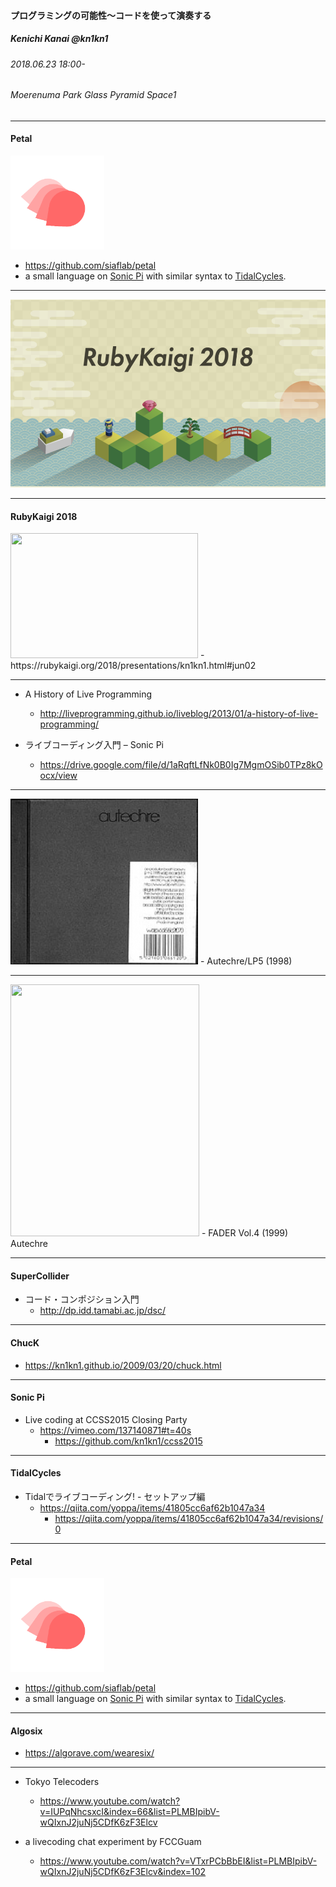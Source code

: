 <style type="text/css">
  .reveal h1,
  .reveal h2,
  .reveal h3,
  .reveal h4,
  .reveal h5,
  .reveal h6 {
    text-transform: none;
  }
  .reveal ol,
  .reveal dl,
  .reveal ul {
    font-size: 0.75em;
    display: block;
    text-align: left;
  }
  .reveal section img {
    background: none;
    border: none;
    box-shadow: none;
  }
  .reveal code {
    font-family: monospace;
  }
</style>
<!-- .slide: data-background="#FFFFFF" data-transition="page" -->
#### プログラミングの可能性〜コードを使って演奏する
##### Kenichi Kanai @kn1kn1
###### 2018.06.23 18:00-
###### Moerenuma Park Glass Pyramid Space1

---
<!-- .slide: data-background="#FFFFFF" data-transition="page" -->
#### Petal

<img src="../slide/images/p1.cfdg.png" width="150" height="150" />

- https://github.com/siaflab/petal
- a small language on [Sonic Pi](http://sonic-pi.net/) with similar syntax to [TidalCycles](https://tidalcycles.org).

---
<!-- .slide: data-background="#FFFFFF" data-transition="page" -->
<img src="../slide/images/rubykaigi2018.png" width="530" height="301" />

---
<!-- .slide: data-background="#FFFFFF" data-transition="page" -->
#### RubyKaigi 2018
<img src="../slide/images/20180602111048IMG_7983.jpg" width="300" height="200" />
- https://rubykaigi.org/2018/presentations/kn1kn1.html#jun02


---
<!-- .slide: data-background="#FFFFFF" data-transition="page" -->
- A History of Live Programming
  - http://liveprogramming.github.io/liveblog/2013/01/a-history-of-live-programming/

- ライブコーディング入門 – Sonic Pi
  - https://drive.google.com/file/d/1aRqftLfNk0B0Ig7MgmOSib0TPz8kOocx/view

---
<!-- .slide: data-background="#FFFFFF" data-transition="page" -->
<img src="../slide/images/Autechrelp5.jpg" width="300" height="265" />
- Autechre/LP5 (1998)

---
<!-- .slide: data-background="#FFFFFF" data-transition="page" -->
<img src="../slide/images/fader_autechre.png" width="302" height="403" />
- FADER Vol.4 (1999) Autechre

---
<!-- .slide: data-background="#FFFFFF" data-transition="page" -->
#### SuperCollider
- コード・コンポジション入門
  - http://dp.idd.tamabi.ac.jp/dsc/

---
<!-- .slide: data-background="#FFFFFF" data-transition="page" -->
#### ChucK
- https://kn1kn1.github.io/2009/03/20/chuck.html

---
<!-- .slide: data-background="#FFFFFF" data-transition="page" -->
#### Sonic Pi
- Live coding at CCSS2015 Closing Party
  - https://vimeo.com/137140871#t=40s
    - https://github.com/kn1kn1/ccss2015

---
<!-- .slide: data-background="#FFFFFF" data-transition="page" -->
#### TidalCycles
- Tidalでライブコーディング! - セットアップ編
  - https://qiita.com/yoppa/items/41805cc6af62b1047a34
    - https://qiita.com/yoppa/items/41805cc6af62b1047a34/revisions/0

---
<!-- .slide: data-background="#FFFFFF" data-transition="page" -->
#### Petal

<img src="../slide/images/p1.cfdg.png" width="150" height="150" />

- https://github.com/siaflab/petal
- a small language on [Sonic Pi](http://sonic-pi.net/) with similar syntax to [TidalCycles](https://tidalcycles.org).

---
<!-- .slide: data-background="#FFFFFF" data-transition="page" -->
#### Algosix
- https://algorave.com/wearesix/

---
<!-- .slide: data-background="#FFFFFF" data-transition="page" -->
- Tokyo Telecoders
  - https://www.youtube.com/watch?v=IUPqNhcsxcI&index=66&list=PLMBIpibV-wQIxnJ2juNj5CDfK6zF3Elcv

- a livecoding chat experiment by FCCGuam
  - https://www.youtube.com/watch?v=VTxrPCbBbEI&list=PLMBIpibV-wQIxnJ2juNj5CDfK6zF3Elcv&index=102

